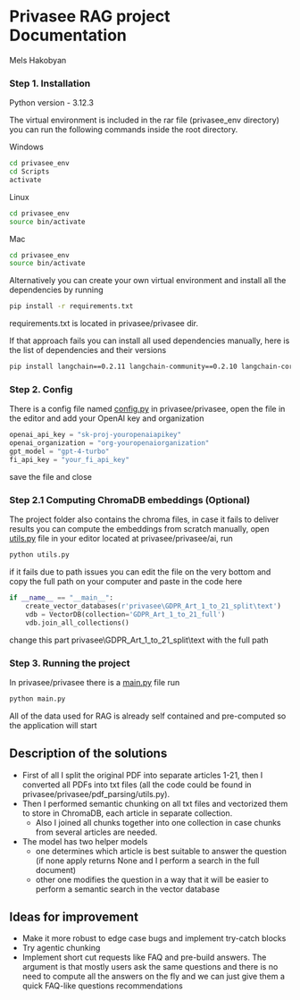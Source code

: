 # Privasee RAG project Documentation

Mels Hakobyan

### Step 1. Installation

Python version - 3.12.3

The virtual environment is included in the rar file (privasee_env directory) you can run the following commands inside the root directory.

Windows

```bash
cd privasee_env
cd Scripts
activate
```

Linux

```bash
cd privasee_env
source bin/activate
```

Mac

```bash
cd privasee_env
source bin/activate
```

Alternatively you can create your own virtual environment and install all the dependencies by running

```bash
pip install -r requirements.txt
```

requirements.txt is located in privasee/privasee dir.

If that approach fails you can install all used dependencies manually, here is the list of dependencies and their versions

```bash
pip install langchain==0.2.11 langchain-community==0.2.10 langchain-core==0.2.23 langchain-experimental==0.0.63 langchain-openai==0.1.17 langchain-text-splitters==0.2.2 PyMuPDF==1.24.9 chromadb==0.5.5
```

### Step 2. Config

There is a config file named [config.py](http://config.py) in privasee/privasee, open the file in the editor and add your OpenAI key and organization

```python
openai_api_key = "sk-proj-youropenaiapikey"
openai_organization = "org-youropenaiorganization"
gpt_model = "gpt-4-turbo"
fi_api_key = "your_fi_api_key"
```

save the file and close

### Step 2.1 Computing ChromaDB embeddings (Optional)

The project folder also contains the chroma files, in case it fails to deliver results you can compute the embeddings from scratch manually, open [utils.py](http://utils.py) file in your editor located at privasee/privasee/ai, run

```bash
python utils.py
```

if it fails due to path issues you can edit the file on the very bottom and copy the full path on your computer and paste in the code here

```python
if __name__ == "__main__":
    create_vector_databases(r'privasee\GDPR_Art_1_to_21_split\text')
    vdb = VectorDB(collection='GDPR_Art_1_to_21_full')
    vdb.join_all_collections()
```

change this part privasee\GDPR_Art_1_to_21_split\text with the full path

### Step 3. Running the project

In privasee/privasee there is a [main.py](http://main.py) file run

```bash
python main.py
```

All of the data used for RAG is already self contained and pre-computed so the application will start

## Description of the solutions

- First of all I split the original PDF into separate articles 1-21, then I converted all PDFs into txt files (all the code could be found in privasee/privasee/pdf_parsing/utils.py).
- Then I performed semantic chunking on all txt files and vectorized them to store in ChromaDB, each article in separate collection.
    - Also I joined all chunks together into one collection in case chunks from several articles are needed.
- The model has two helper models
    - one determines which article is best suitable to answer the question (if none apply returns None and I perform a search in the full document)
    - other one modifies the question in a way that it will be easier to perform a semantic search in the vector database

## Ideas for improvement

- Make it more robust to edge case bugs and implement try-catch blocks
- Try agentic chunking
- Implement short cut requests like FAQ and pre-build answers. The argument is that mostly users ask the same questions and there is no need to compute all the answers on the fly and we can just give them a quick FAQ-like questions recommendations
